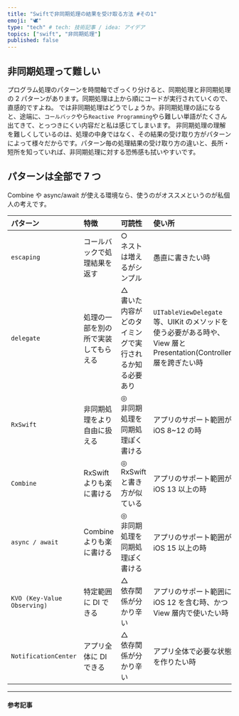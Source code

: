 ```yaml
---
title: "Swiftで非同期処理の結果を受け取る方法 #その1"
emoji: "🕊"
type: "tech" # tech: 技術記事 / idea: アイデア
topics: ["swift", "非同期処理"]
published: false
---
```


## 非同期処理って難しい

プログラム処理のパターンを時間軸でざっくり分けると、同期処理と非同期処理の 2 パターンがあります。同期処理は上から順にコードが実行されていくので、直感的ですよね。
では非同期処理はどうでしょうか。非同期処理の話になると、途端に、`コールバック`やら`Reactive Programming`やら難しい単語がたくさん出てきて、とっつきにくい内容だと私は感じてしまいます。
非同期処理の理解を難しくしているのは、処理の中身ではなく、その結果の受け取り方がパターンによって様々だからです。パターン毎の処理結果の受け取り方の違いと、長所・短所を知っていれば、非同期処理に対する恐怖感も拭いやすいです。

## パターンは全部で 7 つ

Combine や async/await が使える環境なら、使うのがオススメというのが私個人の考えです。

| パターン                    | 特徴                                 | 可読性                                                    | 使い所                                                                                                          |
| :-------------------------- | :----------------------------------- | :-------------------------------------------------------- | :-------------------------------------------------------------------------------------------------------------- |
| `escaping`                  | コールバックで処理結果を返す         | ○<br>ネストは増えるがシンプル                             | 愚直に書きたい時                                                                                                |
| `delegate`                  | 処理の一部を別の所で実装してもらえる | △<br>書いた内容がどのタイミングで実行されるか知る必要あり | `UITableViewDelegate`等、UIKit のメソッドを使う必要がある時や、View 層と Presentation(Controller)層を跨ぎたい時 |
| `RxSwift`                   | 非同期処理をより自由に扱える         | ◎<br>非同期処理を同期処理ぽく書ける                       | アプリのサポート範囲が iOS 8~12 の時                                                                            |
| `Combine`                   | RxSwift よりも楽に書ける             | ◎<br>RxSwift と書き方が似ている                           | アプリのサポート範囲が iOS 13 以上の時                                                                          |
| `async / await`             | Combine よりも楽に書ける             | ◎<br>非同期処理を同期処理ぽく書ける                       | アプリのサポート範囲が iOS 15 以上の時                                                                          |
| `KVO (Key-Value Observing)` | 特定範囲に DI できる                 | △<br>依存関係が分かり辛い                                 | アプリのサポート範囲に iOS 12 を含む時、かつ View 層内で使いたい時                                              |
| `NotificationCenter`        | アプリ全体に DI できる               | △<br>依存関係が分かり辛い                                 | アプリ全体で必要な状態を作りたい時                                                                              |

---

#### 参考記事
